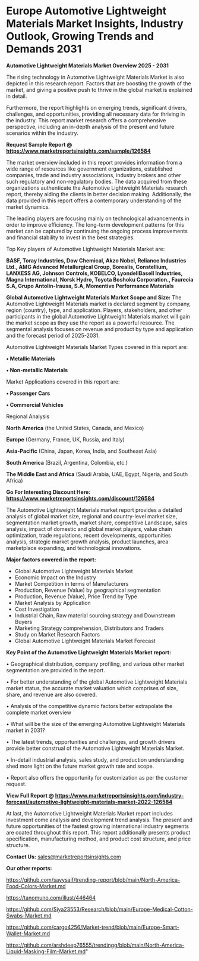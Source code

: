 # Europe Automotive Lightweight Materials Market Insights, Industry Outlook, Growing Trends and Demands 2031

<Strong> Automotive Lightweight Materials Market Overview 2025 - 2031</strong>

The rising technology in Automotive Lightweight Materials Market is also depicted in this research report. Factors that are boosting the growth of the market, and giving a positive push to thrive in the global market is explained in detail.

Furthermore, the report highlights on emerging trends, significant drivers, challenges, and opportunities, providing all necessary data for thriving in the industry. This report market research offers a comprehensive perspective, including an in-depth analysis of the present and future scenarios within the industry.

<strong>Request Sample Report @ <a href=https://www.marketreportsinsights.com/sample/126584>https://www.marketreportsinsights.com/sample/126584</a></strong>

The market overview included in this report provides information from a wide range of resources like government organizations, established companies, trade and industry associations, industry brokers and other such regulatory and non-regulatory bodies. The data acquired from these organizations authenticate the Automotive Lightweight Materials research report, thereby aiding the clients in better decision making. Additionally, the data provided in this report offers a contemporary understanding of the market dynamics.

The leading players are focusing mainly on technological advancements in order to improve efficiency. The long-term development patterns for this market can be captured by continuing the ongoing process improvements and financial stability to invest in the best strategies.

Top Key players of Automotive Lightweight Materials Market are:

<strong>BASF, Toray Industries, Dow Chemical, Akzo Nobel, Reliance Industries Ltd., AMG Advanced Metallurgical Group, Borealis, Constellium, LANXESS AG, Johnson Controls, KOBELCO, LyondellBasell Industries, Magna International, Norsk Hydro, Toyota Boshoku Corporation., Faurecia S.A, Grupo Antolin-Irausa, S.A, Momentive Performance Materials</strong>

<strong><b>Global Automotive Lightweight Materials Market Scope and Size:</b></strong>
The Automotive Lightweight Materials market is declared segment by company, region (country), type, and application. Players, stakeholders, and other participants in the global Automotive Lightweight Materials market will gain the market scope as they use the report as a powerful resource. The segmental analysis focuses on revenue and product by type and application and the forecast period of 2025-2031.

Automotive Lightweight Materials Market Types covered in this report are:

<strong>• Metallic Materials

• Non-metallic Materials</strong>

Market Applications covered in this report are:

<strong>• Passenger Cars

• Commercial Vehicles</strong> 

Regional Analysis

<strong>North America</strong> (the United States, Canada, and Mexico)

<strong>Europe</strong> (Germany, France, UK, Russia, and Italy)

<strong>Asia-Pacific</strong> (China, Japan, Korea, India, and Southeast Asia)

<strong>South America</strong> (Brazil, Argentina, Colombia, etc.)

<strong>The Middle East and Africa</strong> (Saudi Arabia, UAE, Egypt, Nigeria, and South Africa)

<strong>Go For Interesting Discount Here: <a href=https://www.marketreportsinsights.com/discount/126584>https://www.marketreportsinsights.com/discount/126584</a></strong>

The Automotive Lightweight Materials market report provides a detailed analysis of global market size, regional and country-level market size, segmentation market growth, market share, competitive Landscape, sales analysis, impact of domestic and global market players, value chain optimization, trade regulations, recent developments, opportunities analysis, strategic market growth analysis, product launches, area marketplace expanding, and technological innovations.

<strong><b>Major factors covered in the report:</b></strong>
<ul>
  <li>Global Automotive Lightweight Materials Market </li>
  <li>Economic Impact on the Industry</li>
  <li>Market Competition in terms of Manufacturers</li>
  <li>Production, Revenue (Value) by geographical segmentation</li>
  <li>Production, Revenue (Value), Price Trend by Type</li>
  <li>Market Analysis by Application</li>
  <li>Cost Investigation</li>
  <li>Industrial Chain, Raw material sourcing strategy and Downstream Buyers</li>
  <li>Marketing Strategy comprehension, Distributors and Traders</li>
  <li>Study on Market Research Factors</li>
  <li>Global Automotive Lightweight Materials Market Forecast</li>
</ul>

<strong><b>Key Point of the Automotive Lightweight Materials Market report:</b></strong>

• Geographical distribution, company profiling, and various other market segmentation are provided in the report.

• For better understanding of the global Automotive Lightweight Materials market status, the accurate market valuation which comprises of size, share, and revenue are also covered.

• Analysis of the competitive dynamic factors better extrapolate the complete market overview

• What will be the size of the emerging Automotive Lightweight Materials market in 2031?

• The latest trends, opportunities and challenges, and growth drivers provide better construal of the Automotive Lightweight Materials Market.

• In-detail industrial analysis, sales study, and production understanding shed more light on the future market growth rate and scope.

• Report also offers the opportunity for customization as per the customer request.

<strong><b>View Full Report @ <a href=https://www.marketreportsinsights.com/industry-forecast/automotive-lightweight-materials-market-2022-126584>https://www.marketreportsinsights.com/industry-forecast/automotive-lightweight-materials-market-2022-126584</a></b></strong>


At last, the Automotive Lightweight Materials Market report includes investment come analysis and development trend analysis. The present and future opportunities of the fastest growing international industry segments are coated throughout this report. This report additionally presents product specification, manufacturing method, and product cost structure, and price structure.

<strong>Contact Us:</strong>
sales@marketreportsinsights.com

<strong>Our other reports:</strong>

<a href=https://github.com/sayysaif/trending-report/blob/main/North-America-Food-Colors-Market.md>https://github.com/sayysaif/trending-report/blob/main/North-America-Food-Colors-Market.md</a>

<a href=https://tanomuno.com/illust/446464>https://tanomuno.com/illust/446464</a>

<a href=https://github.com/Siya23553/Research/blob/main/Europe-Medical-Cotton-Swabs-Market.md>https://github.com/Siya23553/Research/blob/main/Europe-Medical-Cotton-Swabs-Market.md</a>

<a href=https://github.com/cargo4256/Market-trend/blob/main/Europe-Smart-Wallet-Market.md>https://github.com/cargo4256/Market-trend/blob/main/Europe-Smart-Wallet-Market.md</a>

<a href=https://github.com/arshdeep76555/trendingg/blob/main/North-America-Liquid-Masking-Film-Market.md>https://github.com/arshdeep76555/trendingg/blob/main/North-America-Liquid-Masking-Film-Market.md</a>"
